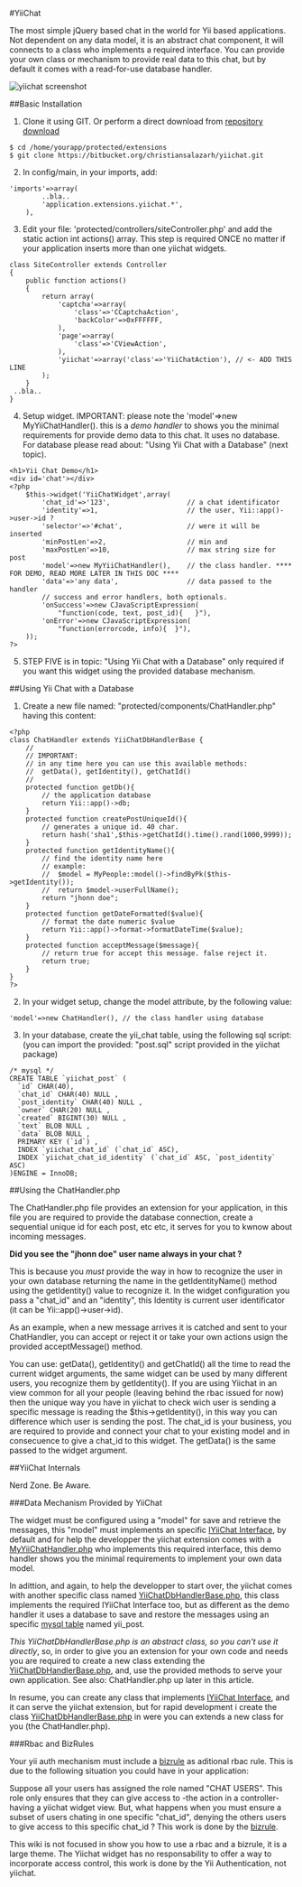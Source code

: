 #YiiChat

The most simple jQuery based chat in the world for Yii based applications. Not dependent on any data model, it is an abstract chat component, it will connects to a class who implements a required interface. You can provide your own class or mechanism to provide real data to this chat, but by default it comes with a read-for-use database handler.

![yiichat screenshot](http://yiiframeworkenespanol.org/wiki/images/6/6b/Yiichat.jpg "Yiichat Screenshot")

##Basic Installation

1) Clone it using GIT. Or perform a direct download from [repository download](https://bitbucket.org/christiansalazarh/yiichat "repository")
~~~
$ cd /home/yourapp/protected/extensions
$ git clone https://bitbucket.org/christiansalazarh/yiichat.git
~~~

2) In config/main, in your imports, add:
~~~
'imports'=>array(
        ..bla..
        'application.extensions.yiichat.*',
    ),
~~~

3) Edit your file: 'protected/controllers/siteController.php' and add the static action int actions() array. This step is required ONCE no matter if your application inserts more than one yiichat widgets.
~~~
class SiteController extends Controller
{
    public function actions()
    {
        return array(
            'captcha'=>array(
                'class'=>'CCaptchaAction',
                'backColor'=>0xFFFFFF,
            ),
            'page'=>array(
                'class'=>'CViewAction',
            ),
            'yiichat'=>array('class'=>'YiiChatAction'), // <- ADD THIS LINE
        );
    }
 ..bla..
}
~~~

4) Setup widget. IMPORTANT: please note the 'model'=>new MyYiiChatHandler(). this is a *demo handler* to shows you the minimal requirements for provide demo data to this chat. It uses no database. For database please read about: "Using Yii Chat with a Database" (next topic).
~~~
<h1>Yii Chat Demo</h1>
<div id='chat'></div>
<?php 
    $this->widget('YiiChatWidget',array(
        'chat_id'=>'123',                   // a chat identificator
        'identity'=>1,                      // the user, Yii::app()->user->id ?
        'selector'=>'#chat',                // were it will be inserted
        'minPostLen'=>2,                    // min and
        'maxPostLen'=>10,                   // max string size for post
        'model'=>new MyYiiChatHandler(),    // the class handler. **** FOR DEMO, READ MORE LATER IN THIS DOC ****
        'data'=>'any data',                 // data passed to the handler
        // success and error handlers, both optionals.
        'onSuccess'=>new CJavaScriptExpression(
            "function(code, text, post_id){   }"),
        'onError'=>new CJavaScriptExpression(
            "function(errorcode, info){  }"),
    ));
?>
~~~

5) STEP FIVE is in topic: "Using Yii Chat with a Database" only required if you want this widget using the provided database mechanism.

##Using Yii Chat with a Database

1) Create a new file named: "protected/components/ChatHandler.php" having this content:
~~~
<?php
class ChatHandler extends YiiChatDbHandlerBase {
    //
    // IMPORTANT:
    // in any time here you can use this available methods:
    //  getData(), getIdentity(), getChatId()
    //
    protected function getDb(){
        // the application database
        return Yii::app()->db;
    }
    protected function createPostUniqueId(){
        // generates a unique id. 40 char.
        return hash('sha1',$this->getChatId().time().rand(1000,9999));      
    }
    protected function getIdentityName(){
        // find the identity name here
        // example: 
        //  $model = MyPeople::model()->findByPk($this->getIdentity());
        //  return $model->userFullName();
        return "jhonn doe"; 
    }
    protected function getDateFormatted($value){
        // format the date numeric $value
        return Yii::app()->format->formatDateTime($value);
    }
    protected function acceptMessage($message){
        // return true for accept this message. false reject it.
        return true;
    }
}
?>
~~~

2) In your widget setup, change the model attribute, by the following value:
~~~
'model'=>new ChatHandler(), // the class handler using database
~~~

3) In your database, create the yii_chat table, using the following sql script:
(you can import the provided: "post.sql" script provided in the yiichat package)
~~~
/* mysql */
CREATE TABLE `yiichat_post` (
  `id` CHAR(40),
  `chat_id` CHAR(40) NULL ,
  `post_identity` CHAR(40) NULL ,
  `owner` CHAR(20) NULL ,
  `created` BIGINT(30) NULL ,
  `text` BLOB NULL ,
  `data` BLOB NULL ,
  PRIMARY KEY (`id`) ,
  INDEX `yiichat_chat_id` (`chat_id` ASC),  
  INDEX `yiichat_chat_id_identity` (`chat_id` ASC, `post_identity` ASC) 
)ENGINE = InnoDB;
~~~

##Using the ChatHandler.php

The ChatHandler.php file provides an extension for your application, in this file you are required to provide the database connection, create a sequential unique id for each post, etc etc, it serves for you to kwnow about incoming messages.

**Did you see the "jhonn doe" user name always in your chat ?**

This is because you *must* provide the way in how to recognize the user in your own database returning the name in the getIdentityName() method using the getIdentity() value to recognize it. In the widget configuration you pass a "chat_id" and an "identity", this Identity is current user identificator (it can be Yii::app()->user->id).

As an example, when a new message arrives it is catched and sent to your ChatHandler, you can accept or reject it or take your own actions usign the provided acceptMessage() method. 

You can use: getData(), getIdentity() and getChatId() all the time to read the current widget arguments, the same widget can be used by many different users, you recognize them by getIdentity(). If you are using Yiichat in an view common for all your people (leaving behind the rbac issued for now) then the unique way you have in yiichat to check wich user is sending a specific message is reading the $this->getIdentity(), in this way you can difference which user is sending the post.  The chat_id is your business, you are required to provide and connect your chat to your existing model and in consecuence to give a chat_id to this widget. The getData() is the same passed to the widget argument.

##YiiChat Internals

Nerd Zone. Be Aware.

###Data Mechanism Provided by YiiChat

The widget must be configured using a "model" for save and retrieve the messages, this "model" must implements an specific [IYiiChat Interface](https://bitbucket.org/christiansalazarh/yiichat/src/17b8314eac0b6e236cbb69ba1ceb4cd9f68e3f68/IYiiChat.php?at=master "IYiiChat Interface"), by default and for help the developper the yiichat extension comes with a [MyYiiChatHandler.php](https://bitbucket.org/christiansalazarh/yiichat/src/17b8314eac0b6e236cbb69ba1ceb4cd9f68e3f68/MyYiiChatHandler.php?at=master "MyYiiChatHandler.php") who implements this required interface, this demo handler shows you the minimal requirements to implement your own data model.

In adittion, and again, to help the developper to start over, the yiichat comes with another specific class named [YiiChatDbHandlerBase.php](https://bitbucket.org/christiansalazarh/yiichat/src/17b8314eac0b6e236cbb69ba1ceb4cd9f68e3f68/YiiChatDbHandlerBase.php?at=master "YiiChatDbHandlerBase.php"), this class implements the required IYiiChat Interface too, but as different as the demo handler it uses a database to save and restore the messages using an specific [mysql table](https://bitbucket.org/christiansalazarh/yiichat/src/17b8314eac0b6e236cbb69ba1ceb4cd9f68e3f68/post.sql?at=master "mysql table") named yii_post.

_This YiiChatDbHandlerBase.php is an abstract class, so you can't use it directly_, so, in order to give you an extension for your own code and needs you are required to create a new class extending the [YiiChatDbHandlerBase.php](https://bitbucket.org/christiansalazarh/yiichat/src/17b8314eac0b6e236cbb69ba1ceb4cd9f68e3f68/YiiChatDbHandlerBase.php?at=master "YiiChatDbHandlerBase.php"), and, use the provided methods to serve your own application. See also: ChatHandler.php up later in this article.

In resume, you can create any class that implements [IYiiChat Interface](https://bitbucket.org/christiansalazarh/yiichat/src/17b8314eac0b6e236cbb69ba1ceb4cd9f68e3f68/IYiiChat.php?at=master "IYiiChat Interface"), and it can serve the yiichat extension, but for rapid development i create the class [YiiChatDbHandlerBase.php](https://bitbucket.org/christiansalazarh/yiichat/src/17b8314eac0b6e236cbb69ba1ceb4cd9f68e3f68/YiiChatDbHandlerBase.php?at=master "YiiChatDbHandlerBase.php") in were you can extends a new class for you (the ChatHandler.php).

###Rbac and BizRules

Your yii auth mechanism must include a [bizrule](http://www.yiiframework.com/doc/api/1.1/CAuthItem#bizRule-detail "bizrule yii auth") as aditional rbac rule. This is due to the following situation you could have in your application:

Suppose all your users has assigned the role named "CHAT USERS". This role only ensures that they can give access to -the action in a controller- having a yiichat widget view. But, what happens when you must ensure a subset of users chating in one specific "chat_id", denying the others users to give access to this specific chat_id ? This work is done by the [bizrule](http://www.yiiframework.com/doc/api/1.1/CAuthItem#bizRule-detail "bizrule yii auth").

This wiki is not focused in show you how to use a rbac and a bizrule, it is a large theme. The Yiichat widget has no responsability to offer a way to incorporate access control, this work is done by the Yii Authentication, not yiichat.